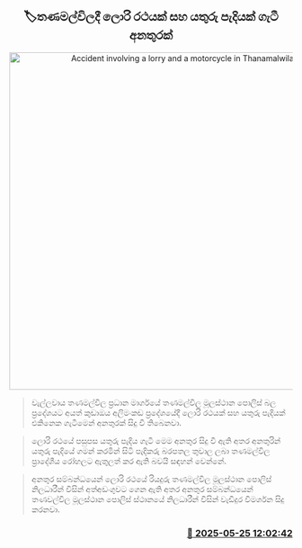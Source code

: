 <p align='center'><b><h2 align='center' title='Accident involving a lorry and a motorcycle in Thanamalwila'>🏷තණමල්විලදී ලොරි රථයක් සහ යතුරු පැදියක් ගැටී අනතුරක්</h2></b></p>
<p align='center'><img src='https://helakuru.sgp1.cdn.digitaloceanspaces.com/esana/images/lib/accident-new.jpg' width='600' alt='Accident involving a lorry and a motorcycle in Thanamalwila'></p>

> වැල්ලවාය තණමල්විල ප්‍රධාන මාර්ගයේ තණමල්විල මූලස්ථාන පොලිස් බල ප්‍රදේශයට අයත් කුඩාඔය අලිමංකඩ ප්‍රදේශයේදී ලොරි රථයක් සහ යතුරු පැදියක් එකිනෙක ගැටීමෙන් අනතුරක් සිදු වී තිබෙනවා.

> ලොරි රථයේ පසුපස යතුරු පැදිය ගැටී මෙම අනතුර සිදු වී ඇති අතර අනතුරින් යතුරු පැදියේ ගමන් කරමින් සිටි පැදිකරු බරපතල තුවාල ලබා තණමල්විල ප්‍රාදේශීය රෝහලට ඇතුලත් කර ඇති බවයි සඳහන් වෙන්නේ.

> අනතුර සම්බන්ධයෙන් ලොරි රථයේ රියදුරු තණමල්විල මූලස්ථාන පොලිස් නිලධාරීන් විසින් අත්අඩංගුවට ගෙන ඇති අතර අනතුර සම්බන්ධයෙන් තණවල්විල මූලස්ථාන පොලිස් ස්ථානයේ නිලධාරීන් විසින් වැඩිදුර විමර්ශන සිදු කරනවා.



<h3 align='right'><a href='https://www.helakuru.lk/esana/p/110418/'>📅 2025-05-25 12:02:42</a></h3>
